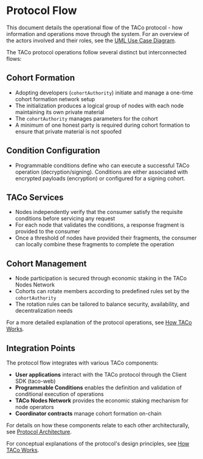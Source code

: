 # Protocol Flow

This document details the operational flow of the TACo protocol - how information and operations move through the system. For an overview of the actors involved and their roles, see the [UML Use Case Diagram](uml-usecase-diagram.md).

The TACo protocol operations follow several distinct but interconnected flows:

## Cohort Formation

* Adopting developers (`cohortAuthority`) initiate and manage a one-time cohort formation network setup
* The initialization produces a logical group of nodes with each node maintaining its own private material
* The `cohortAuthority` manages parameters for the cohort
* A minimum of one honest party is required during cohort formation to ensure that private material is not spoofed

## Condition Configuration

* Programmable conditions define who can execute a successful TACo operation (decryption/signing). Conditions are either associated with encrypted payloads (encryption) or configured for a signing cohort.

## TACo Services

* Nodes independently verify that the consumer satisfy the requisite conditions before servicing any request
* For each node that validates the conditions, a response fragment is provided to the consumer
* Once a threshold of nodes have provided their fragments, the consumer can locally combine these fragments to complete the operation

## Cohort Management

* Node participation is secured through economic staking in the TACo Nodes Network
* Cohorts can rotate members according to predefined rules set by the `cohortAuthority`
* The rotation rules can be tailored to balance security, availability, and decentralization needs

For a more detailed explanation of the protocol operations, see [How TACo Works](../readme/key-concepts.md).

## Integration Points

The protocol flow integrates with various TACo components:

* **User applications** interact with the TACo protocol through the Client SDK (taco-web)
* **Programmable Conditions** enables the definition and validation of conditional execution of operations
* **TACo Nodes Network** provides the economic staking mechanism for node operators
* **Coordinator contracts** manage cohort formation on-chain

For details on how these components relate to each other architecturally, see [Protocol Architecture](protocol-architecture.md).

For conceptual explanations of the protocol's design principles, see [How TACo Works](../readme/key-concepts.md).
